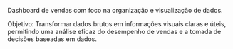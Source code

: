 Dashboard de vendas com foco na organização e visualização de dados.

Objetivo: Transformar dados brutos em informações visuais claras e úteis, permitindo uma análise eficaz do desempenho de vendas e a tomada de decisões baseadas em dados.
